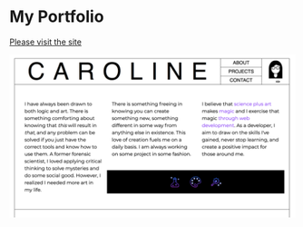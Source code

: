 # My Portfolio

[Please visit the site](carolinechen.io)

![portfolio screenshot](portfolio-screenshot2.png)
